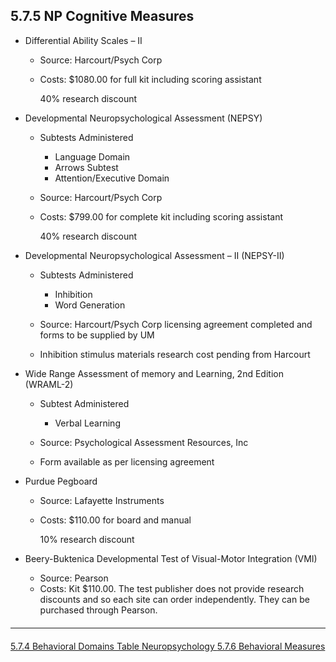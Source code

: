 ## 5.7.5 NP Cognitive Measures

* Differential Ability Scales – II
  * Source: Harcourt/Psych Corp
  * Costs: $1080.00 for full kit including scoring assistant
    
    40% research discount

* Developmental Neuropsychological Assessment (NEPSY)
  * Subtests Administered

    * Language Domain
    * Arrows Subtest
    * Attention/Executive Domain

  * Source: Harcourt/Psych Corp
  * Costs: $799.00 for complete kit including scoring assistant

    40% research discount

* Developmental Neuropsychological Assessment – II (NEPSY-II)
  * Subtests Administered
    * Inhibition
    * Word Generation

  * Source: Harcourt/Psych Corp licensing agreement completed and forms to be
supplied by UM
  * Inhibition stimulus materials research cost pending from Harcourt

* Wide Range Assessment of memory and Learning, 2nd Edition (WRAML-2)
  * Subtest Administered
    * Verbal Learning

  * Source: Psychological Assessment Resources, Inc
  * Form available as per licensing agreement

* Purdue Pegboard
  * Source: Lafayette Instruments
  * Costs: $110.00 for board and manual
    
    10% research discount

* Beery-Buktenica Developmental Test of Visual-Motor Integration (VMI)
  * Source: Pearson
  * Costs: Kit $110.00. The test publisher does not provide research discounts and
so each site can order independently. They can be purchased through Pearson.


<hr class="soften" style="margin-top: 20px;margin-bottom: 20px;"/>

<div class="center">
<div class="btn-group">
  <a href=":pages_path:/manuals/neuropsychology/5-07-04-behavioral-domains-table.md" class="btn btn-default">
    <span class="glyphicon glyphicon-chevron-left"></span>
    5.7.4 Behavioral Domains Table
  </a>

  <a href=":pages_path:/manuals/neuropsychology" class="btn btn-default">
    <span class="glyphicon glyphicon-chevron-up"></span>
    Neuropsychology
  </a>

  <a href=":pages_path:/manuals/neuropsychology/5-07-06-behavioral-measures.md" class="btn btn-success">
    5.7.6 Behavioral Measures
    <span class="glyphicon glyphicon-chevron-right"></span>
  </a>
</div>
</div>